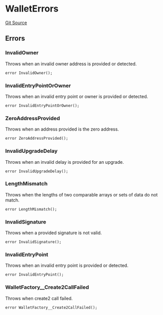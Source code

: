 # WalletErrors
[Git Source](https://github.com/TrueWallet/contracts/blob/3a8d1f53b9460a762889129a9214639685ad5b95/src/common/Errors.sol)


## Errors
### InvalidOwner
Throws when an invalid owner address is provided or detected.


```solidity
error InvalidOwner();
```

### InvalidEntryPointOrOwner
Throws when an invalid entry point or owner is provided or detected.


```solidity
error InvalidEntryPointOrOwner();
```

### ZeroAddressProvided
Throws when an address provided is the zero address.


```solidity
error ZeroAddressProvided();
```

### InvalidUpgradeDelay
Throws when an invalid delay is provided for an upgrade.


```solidity
error InvalidUpgradeDelay();
```

### LengthMismatch
Throws when the lengths of two comparable arrays or sets of data do not match.


```solidity
error LengthMismatch();
```

### InvalidSignature
Throws when a provided signature is not valid.


```solidity
error InvalidSignature();
```

### InvalidEntryPoint
Throws when an invalid entry point is provided or detected.


```solidity
error InvalidEntryPoint();
```

### WalletFactory__Create2CallFailed
Throws when create2 call failed.


```solidity
error WalletFactory__Create2CallFailed();
```

